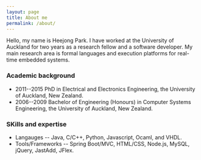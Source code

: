 ```yaml
---
layout: page
title: About me
permalink: /about/
---
```


Hello, my name is Heejong Park. I have worked at the University of Auckland for
two years as a research fellow and a software developer. My main research area
is formal languages and execution platforms for real-time embedded systems. 

### Academic background
- 2011--2015 PhD in Electrical and Electronics Engineering, the University of
  Auckland, New Zealand.
- 2006--2009 Bachelor of Engineering (Honours) in Computer Systems Engineering,
  the University of Auckland, New Zealand.

### SKills and expertise
- Langauges -- Java, C/C++, Python, Javascript, Ocaml, and VHDL.
- Tools/Frameworks -- Spring Boot/MVC, HTML/CSS, Node.js, MySQL, jQuery,
  JastAdd, JFlex.




